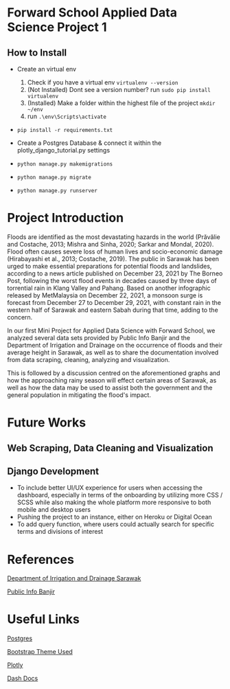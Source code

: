 # Forward School Applied Data Science Project 1

## How to Install

- Create an virtual env 
    1. Check if you have a virtual env ``virtualenv --version``
    2. (Not Installed) Dont see a version number? run ``sudo pip install virtualenv``
    3. (Installed) Make a folder within the highest file of the project ``mkdir ~/env``
    4. run ``.\env\Scripts\activate``

- ``pip install -r requirements.txt``

- Create a Postgres Database & connect it within the plotly_django_tutorial.py settings

- ``python manage.py makemigrations``

- ``python manage.py migrate``

- ``python manage.py runserver``

# Project Introduction

Floods are identified as the most devastating hazards in the world (Prăvălie and Costache, 2013; Mishra and Sinha, 2020; Sarkar and Mondal, 2020). Flood often causes severe loss of human lives and socio-economic damage (Hirabayashi et al., 2013; Costache, 2019). The public in Sarawak has been urged to make essential preparations for potential floods and landslides, according to a news article published on December 23, 2021 by The Borneo Post, following the worst flood events in decades caused by three days of torrential rain in Klang Valley and Pahang. Based on another infographic released by MetMalaysia on December 22, 2021, a monsoon surge is forecast from December 27 to December 29, 2021, with constant rain in the western half of Sarawak and eastern Sabah during that time, adding to the concern.

In our first Mini Project for Applied Data Science with Forward School, we analyzed several data sets provided by Public Info Banjir and the Department of Irrigation and Drainage on the occurrence of floods and their average height in Sarawak, as well as to share the documentation involved from data scraping, cleaning, analyzing and visualization.

This is followed by a discussion centred on the aforementioned graphs and how the approaching rainy season will effect certain areas of Sarawak, as well as how the data may be used to assist both the government and the general population in mitigating the flood's impact.

# Future Works

## Web Scraping, Data Cleaning and Visualization

## Django Development

- To include better UI/UX experience for users when accessing the dashboard, especially in terms of the onboarding by utilizing more CSS / SCSS while also making the whole platform more responsive to both mobile and desktop users
- Pushing the project to an instance, either on Heroku or Digital Ocean
- To add query function, where users could actually search for specific terms and divisions of interest


# References

[Department of Irrigation and Drainage Sarawak](https://did.sarawak.gov.my/page-0-0-1517-Recorded-Flood-Event-in-Sarawak-P18.html)

[Public Info Banjir](https://publicinfobanjir.water.gov.my/)

# Useful Links

[Postgres](https://www.postgresql.org/)

[Bootstrap Theme Used](https://startbootstrap.com/themes/sb-admin-2/)

[Plotly](https://plot.ly/python/)

[Dash Docs](https://dash.plot.ly/)

